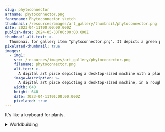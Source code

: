 ```yaml
---
slug: phytoconnector
artname: phytoconnector.png
fancyname: Phytoconnector sketch
thumbnail: /resources/images/art_gallery/thumbnail/phytoconnector.png
date: 2023-04-11T00:00:00.000Z
publish-date: 2024-05-30T00:00:00.000Z
thumbnail-alt-text: >-
  Thumbnail for gallery item "phytoconnector.png". It depicts a green plant-like bulb.
pixelated-thumbnail: true
images:
  - img1:
    src: /resources/images/art_gallery/phytoconnector.png
    filename: phytoconnector.png
    alt-text: >-
      A digital art piece depicting a desktop-sized machine with a plant bulb attached.
    image-description: >-
      A digital art piece depicting a desktop-sized machine, in a rough isometric view. It has a dark grey baseplate with a power cord plugged into the side. On top of the baseplate is a lighter grey box. The box is connected to the baseplate by two smaller red and blue boxes. On the side of the box are two small, square buttons. Red, blue, and green lights can be seen on the upper edge of the box, alongside a blue switch. The box holds a bulb of plant-like mass, connected to it by a short, square shaft. The bulb is bright green and has a sheen. Pronounced contours and folds can be seen in the bulb, giving it a malleable appearance.
    width: 640
    height: 640
    date: 2023-04-11T00:00:00.000Z
    pixelated: true
---
```

<p>
	It's like a keyboard for plants.
	<details>
		<summary>Worldbuilding</summary>
		<div class="details-content">
			<p>
				Plants, and anthroviridians by extension, have the unique ability to communicate by transmitting chemicals through the flesh. This works surprisingly fast, being almost as fast as pure thought. This form of communication can be used to transmit not only text but images, concepts, emotions, and anything that can be formed into a thought.
			</p>
			<p>
				The phytoconnector was created as a simple and adaptable way to allow anthroviridians to interface with computers. A user must simply make physical contact with the bulb of plant mass and transmit the desired input to it. This method can simulate keyboard, mouse, or game controller input. If the operating system supports it, it also allows for advanced features such as controlling multiple pointers at once. Some phytoconnectors come with software that allows for customised inputs to be created, to further enhance usage.
			</p>
			<p>
				The phytoconnector in the image shown is designed for use alongside a desktop or laptop computer. There are designs which can be worn on the body, allowing the user to recline, stand up, or even walk around while operating a computer. Infrequently, phytoconnectors may provide audiovisual output, allowing for computers to be used discretely. The output of this method is not as "strong" as physical audiovisual output, however, so this technology is usually only used for mobile music players.
			</p>
		</div>
	</details>
</p>
